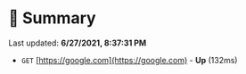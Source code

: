 # 📖 Summary
Last updated: **6/27/2021, 8:37:31 PM**

- `GET` [https://google.com](https://google.com) - **Up** (132ms)
